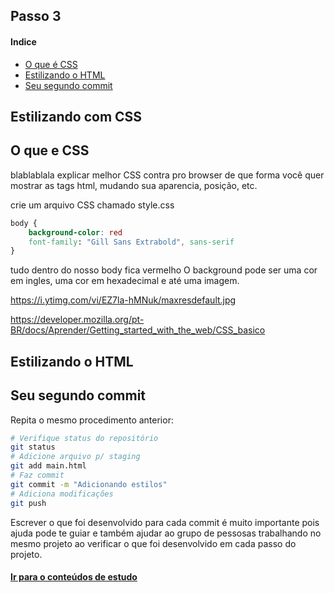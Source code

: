 ## Passo 3

#### Indice
- [O que é CSS](#o-que-e-css)
- [Estilizando o HTML](#estilizando-o-html)
- [Seu segundo commit](#seu-segundo-commit)

## Estilizando com CSS

## O que e CSS

blablablala explicar melhor
CSS contra pro browser de que forma você quer mostrar as tags html, mudando sua aparencia, posição, etc. 

crie um arquivo CSS chamado style.css
```css
body {
    background-color: red
    font-family: "Gill Sans Extrabold", sans-serif
}
```

tudo dentro do nosso body fica vermelho
O background pode ser uma cor em ingles, uma cor em hexadecimal e até uma imagem.

https://i.ytimg.com/vi/EZ7la-hMNuk/maxresdefault.jpg

https://developer.mozilla.org/pt-BR/docs/Aprender/Getting_started_with_the_web/CSS_basico

## Estilizando o HTML

## Seu segundo commit

Repita o mesmo procedimento anterior:
```bash
# Verifique status do repositório
git status
# Adicione arquivo p/ staging
git add main.html
# Faz commit
git commit -m "Adicionando estilos"
# Adiciona modificações
git push
```

Escrever o que foi desenvolvido para cada commit é muito importante pois ajuda pode te guiar e também ajudar ao grupo de pessosas trabalhando no mesmo projeto ao verificar o que foi desenvolvido em cada passo do projeto.

#### [Ir para o conteúdos de estudo](final.md)
